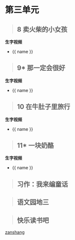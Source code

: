 # 第三单元

<Epep grade="xxyw3a" :pep="1211001301181" :pages="27" :paged="27" ></Epep> 


> ## 8 卖火柴的小女孩

<Epep grade="xxyw3a" :pep="1211001301181" :pages="28" :paged="32" ></Epep> 

**生字视频**

<div class="shengzi">
    <ul><li v-for="(value, name,index) in kw3a8" v-on:click="clickvideo" :data-videosrc="value" :key="index">{{ name }}</li></ul>
</div>

> ## 9* 那一定会很好

<Epep grade="xxyw3a" :pep="1211001301181" :pages="33" :paged="34" ></Epep> 

**生字视频**

<div class="shengzi">
    <ul><li v-for="(value, name,index) in kw3a9" v-on:click="clickvideo" :data-videosrc="value" :key="index">{{ name }}</li></ul>
</div>

> ## 10 在牛肚子里旅行

<Epep grade="xxyw3a" :pep="1211001301181" :pages="35" :paged="37" ></Epep> 

**生字视频**

<div class="shengzi">
    <ul><li v-for="(value, name,index) in kw3a10" v-on:click="clickvideo" :data-videosrc="value" :key="index">{{ name }}</li></ul>
</div>

> ## 11* 一块奶酪

<Epep grade="xxyw3a" :pep="1211001301181" :pages="38" :paged="39" ></Epep> 

**生字视频**

<div class="shengzi">
    <ul><li v-for="(value, name,index) in kw3a11" v-on:click="clickvideo" :data-videosrc="value" :key="index">{{ name }}</li></ul>
</div>

> ## 习作：我来编童话

<Epep grade="xxyw3a" :pep="1211001301181" :pages="40" :paged="40" ></Epep> 


> ## 语文园地三

<Epep grade="xxyw3a" :pep="1211001301181" :pages="41" :paged="42" ></Epep> 


> ## 快乐读书吧

<Epep grade="xxyw3a" :pep="1211001301181" :pages="43" :paged="44" ></Epep> 


[zanshang](../res/zanshang.md ':include')